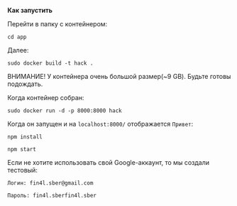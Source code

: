 **Как запустить**

Перейти в папку с контейнером:

`cd app`

Далее:

`sudo docker build -t hack .`

ВНИМАНИЕ! У контейнера очень большой размер(~9 GB).
Будьте готовы подождать.

Когда контейнер собран:

`sudo docker run -d -p 8000:8000 hack`

Когда он запущен и на `localhost:8000/` отображается `Привет`:

`npm install`

`npm start`

Если не хотите использовать свой Google-аккаунт, то мы создали тестовый:

`Логин: fin4l.sber@gmail.com `

`Пароль: fin4l.sberfin4l.sber`
